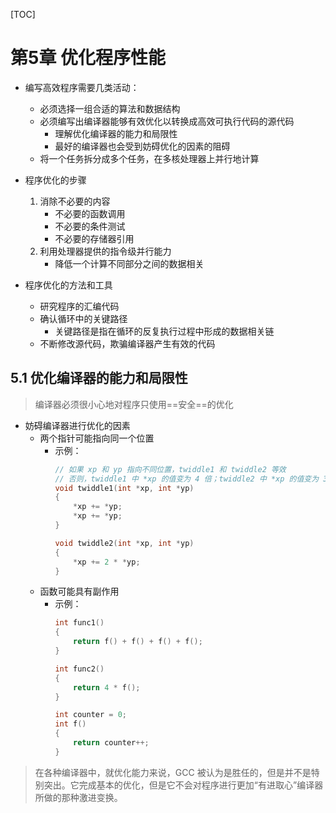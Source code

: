 [TOC]

# 第5章 优化程序性能

- 编写高效程序需要几类活动：
  - 必须选择一组合适的算法和数据结构
  - 必须编写出编译器能够有效优化以转换成高效可执行代码的源代码
    - 理解优化编译器的能力和局限性
    - 最好的编译器也会受到妨碍优化的因素的阻碍
  - 将一个任务拆分成多个任务，在多核处理器上并行地计算

- 程序优化的步骤
  1. 消除不必要的内容
      - 不必要的函数调用
      - 不必要的条件测试
      - 不必要的存储器引用
  1. 利用处理器提供的指令级并行能力
      - 降低一个计算不同部分之间的数据相关

- 程序优化的方法和工具
  - 研究程序的汇编代码
  - 确认循环中的关键路径
    - 关键路径是指在循环的反复执行过程中形成的数据相关链
  - 不断修改源代码，欺骗编译器产生有效的代码

## 5.1 优化编译器的能力和局限性

> 编译器必须很小心地对程序只使用==安全==的优化

- 妨碍编译器进行优化的因素
  - 两个指针可能指向同一个位置
    - 示例：
      ```C++
      // 如果 xp 和 yp 指向不同位置，twiddle1 和 twiddle2 等效
      // 否则，twiddle1 中 *xp 的值变为 4 倍；twiddle2 中 *xp 的值变为 3 倍
      void twiddle1(int *xp, int *yp)
      {
          *xp += *yp;
          *xp += *yp;
      }

      void twiddle2(int *xp, int *yp)
      {
          *xp += 2 * *yp;
      }
      ```
  - 函数可能具有副作用
    - 示例：
      ```C++
      int func1()
      {
          return f() + f() + f() + f();
      }

      int func2()
      {
          return 4 * f();
      }

      int counter = 0;
      int f()
      {
          return counter++;
      }
      ```

> 在各种编译器中，就优化能力来说，GCC 被认为是胜任的，但是并不是特别突出。它完成基本的优化，但是它不会对程序进行更加“有进取心”编译器所做的那种激进变换。